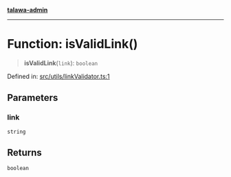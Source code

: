 [**talawa-admin**](../../../README.md)

***

# Function: isValidLink()

> **isValidLink**(`link`): `boolean`

Defined in: [src/utils/linkValidator.ts:1](https://github.com/MayankJha014/talawa-admin/blob/0dd35cc200a4ed7562fa81ab87ec9b2a6facd18b/src/utils/linkValidator.ts#L1)

## Parameters

### link

`string`

## Returns

`boolean`
